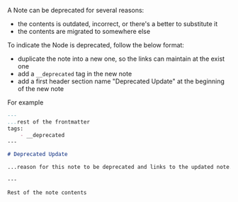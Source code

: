 A Note can be deprecated for several reasons: 
- the contents is outdated, incorrect, or there's a better to substitute it
- the contents are migrated to somewhere else

To indicate the Node is deprecated, follow the below format: 
- duplicate the note into a new one, so the links can maintain at the exist one
- add a `__deprecated` tag in the new note
- add a first header section name "Deprecated Update" at the beginning of the new note

For example

```md
---
...rest of the frontmatter
tags:
	- __deprecated
---

# Deprecated Update

...reason for this note to be deprecated and links to the updated note...

---

Rest of the note contents

```